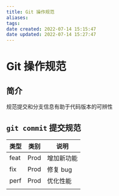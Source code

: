 ```yaml
---
title: Git 操作规范
aliases: 
tags: 
date created: 2022-07-14 15:15:47
date updated: 2022-07-14 15:27:47
---
```


# Git 操作规范

## 简介

规范提交和分支信息有助于代码版本的可辨性

## `git commit` 提交规范

| 类型 | 类别 | 说明       |
| ---- | ---- | ---------- |
| feat | Prod | 增加新功能 |
| fix  | Prod | 修复 bug   |
| perf | Prod | 优化性能   |
|      |      |            |
